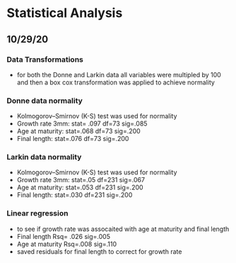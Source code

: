 # Statistical Analysis

## 10/29/20

### Data Transformations 
- for both the Donne and Larkin data all variables were multipled by 100 and then a box cox transformation was applied to achieve normality 

### Donne data normality 
- Kolmogorov–Smirnov (K-S) test was used for normality
- Growth rate 3mm: stat= .097 df=73 sig=.085
- Age at maturity: stat=.068 df=73 sig=.200
- Final length: stat=.076 df=73 sig=.200 

### Larkin data normality 
- Kolmogorov–Smirnov (K-S) test was used for normality 
- Growth rate 3mm: stat=.05 df=231 sig=.067
- Age at maturity: stat=.053 df=231 sig=.200
- Final length: stat=.030 df=231 sig=.200

### Linear regression 
- to see if growth rate was assocaited with age at maturity and final length 
- Final length Rsq= .026 sig=.005
- Age at maturity Rsq=.008 sig=.110 
- saved residuals for final length to correct for growth rate 
